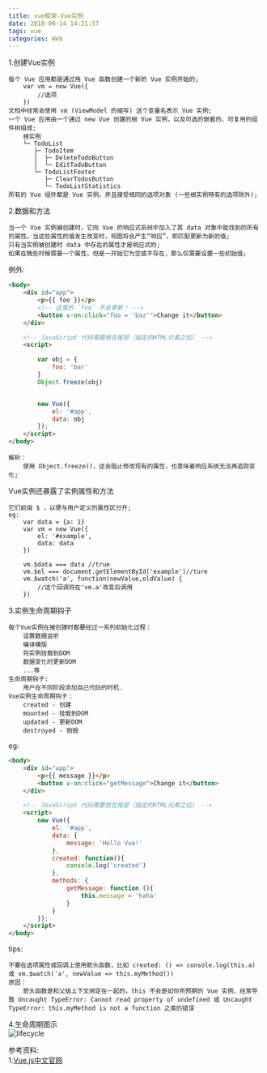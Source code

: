 ```yaml
---
title: vue框架-Vue实例
date: 2018-06-14 14:21:57
tags: vue
categories: Web
---
```


1.创建Vue实例<br>
	
	每个 Vue 应用都是通过用 Vue 函数创建一个新的 Vue 实例开始的;
		var vm = new Vue({
			//选项
		})
	文档中经常会使用 vm (ViewModel 的缩写) 这个变量名表示 Vue 实例;
	一个 Vue 应用由一个通过 new Vue 创建的根 Vue 实例，以及可选的嵌套的、可复用的组件树组成;
		根实例
		└─ TodoList
		   ├─ TodoItem
		   │  ├─ DeleteTodoButton
		   │  └─ EditTodoButton
		   └─ TodoListFooter
		      ├─ ClearTodosButton
		      └─ TodoListStatistics
	所有的 Vue 组件都是 Vue 实例，并且接受相同的选项对象 (一些根实例特有的选项除外);
2.数据和方法<br>
	
	当一个 Vue 实例被创建时，它向 Vue 的响应式系统中加入了其 data 对象中能找到的所有的属性。当这些属性的值发生改变时，视图将会产生“响应”，即匹配更新为新的值;
	只有当实例被创建时 data 中存在的属性才是响应式的;
	如果在晚些时候需要一个属性，但是一开始它为空或不存在，那么仅需要设置一些初始值;
例外:

```html
<body>
    <div id="app">
        <p>{{ foo }}</p>
        <!-- 这里的 `foo` 不会更新！ -->
        <button v-on:click="foo = 'baz'">Change it</button>
    </div>

    <!-- JavaScript 代码需要放在尾部（指定的HTML元素之后） -->
    <script>

        var obj = {
            foo: 'bar'
        }
        Object.freeze(obj)


        new Vue({
            el: '#app',
            data: obj
        });
    </script>
</body>
```
	
	解析：
		使用 Object.freeze()，这会阻止修改现有的属性，也意味着响应系统无法再追踪变化;
Vue实例还暴露了实例属性和方法
	
	它们前缀 $ ，以便与用户定义的属性区分开;
	eg: 
		var data = {a: 1}
		var vm = new Vue({
			el: '#example',
			data: data
		})
		 
		vm.$data === data //true
		vm.$el === document.getElementById('example')//ture
		vm.$watch('a', function(newValue,oldValue) {
			//这个回调将在'vm.a'改变后调用
		})
3.实例生命周期钩子<br>	

	每个Vue实例在被创建时都要经过一系列初始化过程：
		设置数据监听
		编译模版
		将实例挂载到DOM
		数据变化时更新DOM
		...等
	生命周期钩子:
		用户在不同阶段添加自己代码的时机.
	Vue实例生命周期钩子：
		created - 创建
		mounted - 挂载到DOM
		updated - 更新DOM
		destroyed - 销毁
eg:

```html
<body>
    <div id="app">
        <p>{{ message }}</p>
        <button v-on:click="getMessage">Change it</button>
    </div>

    <!-- JavaScript 代码需要放在尾部（指定的HTML元素之后） -->
    <script>
        new Vue({
            el: '#app',
            data: {
                message: 'Hello Vue!'
            },
            created: function(){
                console.log('created')
            },
            methods: {
                getMessage: function (){
                    this.message = 'haha'
                }
            }
        });
    </script>
</body>
```
tips:

	不要在选项属性或回调上使用箭头函数，比如 created: () => console.log(this.a) 或 vm.$watch('a', newValue => this.myMethod())
	原因：
		箭头函数是和父级上下文绑定在一起的，this 不会是如你所预期的 Vue 实例，经常导致 Uncaught TypeError: Cannot read property of undefined 或 Uncaught TypeError: this.myMethod is not a function 之类的错误
4.生命周期图示<br>
![lifecycle](lifecycle.png)<br>

参考资料:<br>
1.[Vue.js中文官网](https://cn.vuejs.org)<br>